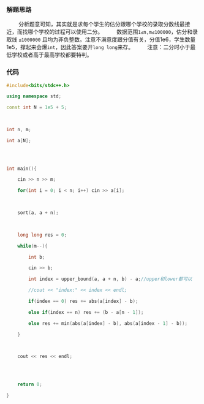 ### 解题思路

$\qquad$分析题意可知，其实就是求每个学生的估分跟哪个学校的录取分数线最接近，而找哪个学校的过程可以使用二分。
$\qquad$数据范围`1≤n,m≤100000`，估分和录取线 `≤1000000` 且均为非负整数。注意不满意度跟分值有关，分值1e6，学生数量1e5，撑起来会爆`int`，因此答案要开`long long`来存。
$\qquad$注意：二分时小于最低学校或者高于最高学校都要特判。
### 代码
```cpp
#include<bits/stdc++.h>

using namespace std;

const int N = 1e5 + 5;

  

int n, m;

int a[N];

  
  

int main(){

    cin >> n >> m;

    for(int i = 0; i < n; i++) cin >> a[i];

  

    sort(a, a + n);

  

    long long res = 0;

    while(m--){

        int b;

        cin >> b;

        int index = upper_bound(a, a + n, b) - a;//upper和lower都可以

        //cout << "index:" << index << endl;

        if(index == 0) res += abs(a[index] - b);

        else if(index == n) res += (b - a[n - 1]);

        else res += min(abs(a[index] - b), abs(a[index - 1] - b));

    }

  

    cout << res << endl;

  
  

    return 0;

}
```